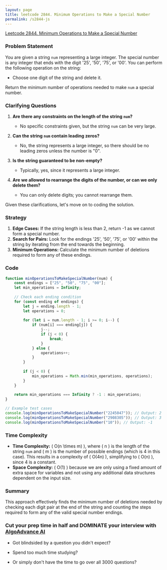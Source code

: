 ```yaml
---
layout: page
title: leetcode 2844. Minimum Operations to Make a Special Number
permalink: /s2844-js
---
```

[Leetcode 2844. Minimum Operations to Make a Special Number](https://algoadvance.github.io/algoadvance/l2844)
### Problem Statement

You are given a string `num` representing a large integer. The special number is any integer that ends with the digit '25', '50', '75', or '00'. You can perform the following operation on the string: 
- Choose one digit of the string and delete it.

Return the minimum number of operations needed to make `num` a special number.

### Clarifying Questions

1. **Are there any constraints on the length of the string `num`?**
   - No specific constraints given, but the string `num` can be very large.
   
2. **Can the string `num` contain leading zeros?**
   - No, the string represents a large integer, so there should be no leading zeros unless the number is "0".

3. **Is the string guaranteed to be non-empty?**
   - Typically, yes, since it represents a large integer.

4. **Are we allowed to rearrange the digits of the number, or can we only delete them?**
   - You can only delete digits; you cannot rearrange them.

Given these clarifications, let's move on to coding the solution.

### Strategy

1. **Edge Cases:** If the string length is less than 2, return -1 as we cannot form a special number.
2. **Search for Pairs:** Look for the endings '25', '50', '75', or '00' within the string by iterating from the end towards the beginning.
3. **Minimum Operations:** Calculate the minimum number of deletions required to form any of these endings.

### Code

```javascript
function minOperationsToMakeSpecialNumber(num) {
    const endings = ["25", "50", "75", "00"];
    let min_operations = Infinity;
    
    // Check each ending condition
    for (const ending of endings) {
        let j = ending.length - 1;
        let operations = 0;
        
        for (let i = num.length - 1; i >= 0; i--) {
            if (num[i] === ending[j]) {
                j--;
                if (j < 0) {
                    break;
                }
            } else {
                operations++;
            }
        }
        
        if (j < 0) {
            min_operations = Math.min(min_operations, operations);
        }
    }
    
    return min_operations === Infinity ? -1 : min_operations;
}

// Example test cases
console.log(minOperationsToMakeSpecialNumber("2245047")); // Output: 2
console.log(minOperationsToMakeSpecialNumber("2908305")); // Output: 3
console.log(minOperationsToMakeSpecialNumber("10")); // Output: -1
```

### Time Complexity

- **Time Complexity:** \( O(n \times m) \), where \( n \) is the length of the string `num` and \( m \) is the number of possible endings (which is 4 in this case). This results in a complexity of \( O(4n) \), simplifying to \( O(n) \), since 4 is a constant.
- **Space Complexity:** \( O(1) \) because we are only using a fixed amount of extra space for variables and not using any additional data structures dependent on the input size.

### Summary

This approach effectively finds the minimum number of deletions needed by checking each digit pair at the end of the string and counting the steps required to form any of the valid special number endings.


### Cut your prep time in half and DOMINATE your interview with [AlgoAdvance AI](https://algoAdvance.com)

- Got blindsided by a question you didn't expect?

- Spend too much time studying?

- Or simply don't have the time to go over all 3000 questions?

